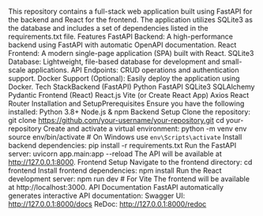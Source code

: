 This repository contains a full-stack web application built using FastAPI for the backend and React for the frontend. The application utilizes SQLite3 as the database and includes a set of dependencies listed in the requirements.txt file.
Features
FastAPI Backend: A high-performance backend using FastAPI with automatic OpenAPI documentation.
React Frontend: A modern single-page application (SPA) built with React.
SQLite3 Database: Lightweight, file-based database for development and small-scale applications.
API Endpoints: CRUD operations and authentication support.
Docker Support (Optional): Easily deploy the application using Docker.
Tech StackBackend (FastAPI)
Python
FastAPI
SQLite3
SQLAlchemy
Pydantic
Frontend (React)
React.js
Vite (or Create React App)
Axios
React Router
Installation and SetupPrerequisites
Ensure you have the following installed:
Python 3.8+
Node.js & npm
Backend Setup
Clone the repository:
git clone https://github.com/your-username/your-repository.git
cd your-repository
Create and activate a virtual environment:
python -m venv env
source env/bin/activate  # On Windows use `env\Scripts\activate`
Install backend dependencies:
pip install -r requirements.txt
Run the FastAPI server:
uvicorn app.main:app --reload
The API will be available at http://127.0.0.1:8000.
Frontend Setup
Navigate to the frontend directory:
cd frontend
Install frontend dependencies:
npm install
Run the React development server:
npm run dev  # For Vite
The frontend will be available at http://localhost:3000.
API Documentation
FastAPI automatically generates interactive API documentation:
Swagger UI: http://127.0.0.1:8000/docs
ReDoc: http://127.0.0.1:8000/redoc
